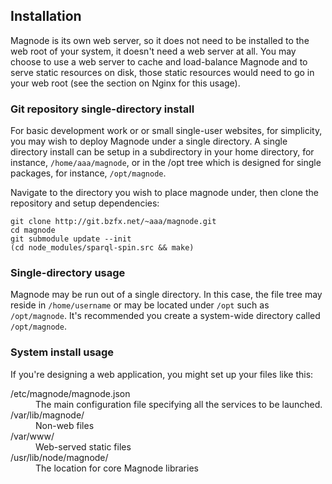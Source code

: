 ## Installation

Magnode is its own web server, so it does not need to be installed to the web root of your system, it doesn't need a web server at all. You may choose to use a web server to cache and load-balance Magnode and to serve static resources on disk, those static resources would need to go in your web root (see the section on Nginx for this usage).

### Git repository single-directory install

For basic development work or or small single-user websites, for simplicity, you may wish to deploy Magnode under a single directory. A single directory install can be setup in a subdirectory in your home directory, for instance, `/home/aaa/magnode`, or in the /opt tree which is designed for single packages, for instance, `/opt/magnode`.

Navigate to the directory you wish to place magnode under, then clone the repository and setup dependencies:

	git clone http://git.bzfx.net/~aaa/magnode.git
	cd magnode
	git submodule update --init
	(cd node_modules/sparql-spin.src && make)

### Single-directory usage

Magnode may be run out of a single directory. In this case, the file tree may reside in `/home/username` or may be located under `/opt` such as `/opt/magnode`. It's recommended you create a system-wide directory called `/opt/magnode`.

### System install usage

If you're designing a web application, you might set up your files like this:

<dl>
<dt>/etc/magnode/magnode.json</dt><dd>The main configuration file specifying all the services to be launched.</dd>
<dt>/var/lib/magnode/</dt><dd>Non-web files</dd>
<dt>/var/www/</dt><dd>Web-served static files</dd>
<dt>/usr/lib/node/magnode/</dt><dd>The location for core Magnode libraries</dd>
</dl>
